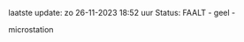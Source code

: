 laatste update: 
zo 26-11-2023 18:52   uur 
Status: FAALT - geel - 
<div class="service Y">microstation</div>
